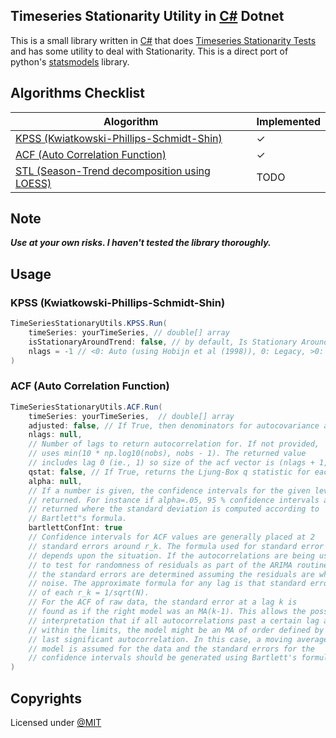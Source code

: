 ## Timeseries Stationarity Utility in [C#](https://learn.microsoft.com/en-us/dotnet/csharp/) Dotnet

This is a small library written in [C#](https://learn.microsoft.com/en-us/dotnet/csharp/) that does [Timeseries Stationarity Tests](https://machinelearningmastery.com/time-series-data-stationary-python/) and has some utility to deal with Stationarity. This is a direct port of python's [statsmodels](https://www.statsmodels.org/stable/index.html) library.

## Algorithms Checklist

| Alogorithm                                                                                                                                                  | Implemented |
| ----------------------------------------------------------------------------------------------------------------------------------------------------------- | ----------- |
| [KPSS (Kwiatkowski-Phillips-Schmidt-Shin)](https://www.statsmodels.org/stable/generated/statsmodels.tsa.stattools.kpss.html#statsmodels.tsa.stattools.kpss) | ✓           |
| [ACF (Auto Correlation Function)](https://www.statsmodels.org/stable/generated/statsmodels.tsa.stattools.acf.html#statsmodels.tsa.stattools.acf)            | ✓         |
| [STL (Season-Trend decomposition using LOESS)](https://www.statsmodels.org/stable/generated/statsmodels.tsa.seasonal.STL.html#statsmodels.tsa.seasonal.STL) | TODO        |

## Note

**_Use at your own risks. I haven't tested the library thoroughly._**

## Usage

### KPSS (Kwiatkowski-Phillips-Schmidt-Shin)

```C#
TimeSeriesStationaryUtils.KPSS.Run(
    timeSeries: yourTimeSeries, // double[] array
    isStationaryAroundTrend: false, // by default, Is Stationary Around Constant would be used
    nlags = -1 // <0: Auto (using Hobijn et al (1998)), 0: Legacy, >0: number of lags used
)
```

### ACF (Auto Correlation Function)

```C#
TimeSeriesStationaryUtils.ACF.Run(
    timeSeries: yourTimeSeries,  // double[] array
    adjusted: false, // If True, then denominators for autocovariance are n-k, otherwise n.
    nlags: null,
    // Number of lags to return autocorrelation for. If not provided,
    // uses min(10 * np.log10(nobs), nobs - 1). The returned value
    // includes lag 0 (ie., 1) so size of the acf vector is (nlags + 1,).
    qstat: false, // If True, returns the Ljung-Box q statistic for each autocorrelation coefficient.
    alpha: null,
    // If a number is given, the confidence intervals for the given level are
    // returned. For instance if alpha=.05, 95 % confidence intervals are
    // returned where the standard deviation is computed according to
    // Bartlett"s formula.
    bartlettConfInt: true
    // Confidence intervals for ACF values are generally placed at 2
    // standard errors around r_k. The formula used for standard error
    // depends upon the situation. If the autocorrelations are being used
    // to test for randomness of residuals as part of the ARIMA routine,
    // the standard errors are determined assuming the residuals are white
    // noise. The approximate formula for any lag is that standard error
    // of each r_k = 1/sqrt(N).
    // For the ACF of raw data, the standard error at a lag k is
    // found as if the right model was an MA(k-1). This allows the possible
    // interpretation that if all autocorrelations past a certain lag are
    // within the limits, the model might be an MA of order defined by the
    // last significant autocorrelation. In this case, a moving average
    // model is assumed for the data and the standard errors for the
    // confidence intervals should be generated using Bartlett's formula.
)
```

## Copyrights

Licensed under [@MIT](./LICENSE)
